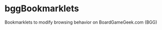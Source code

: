 bggBookmarklets
===============

Bookmarklets to modify browsing behavior on BoardGameGeek.com (BGG)
